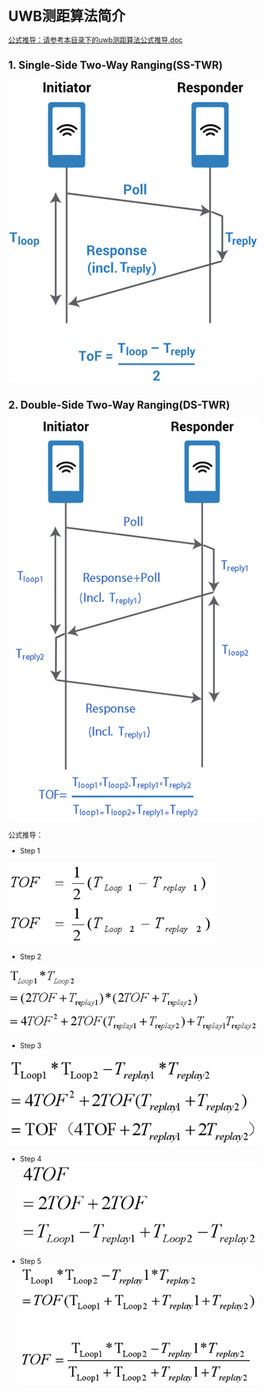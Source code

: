 # UWB测距算法简介

[公式推导：请参考本目录下的uwb测距算法公式推导.doc](resource/uwb测距算法公式推导.doc)

## 1. Single-Side Two-Way Ranging(SS-TWR)

![](img/SS-TW.png)


## 2. Double-Side Two-Way Ranging(DS-TWR)

![](img/DS-TW.png)


公式推导：

* Step 1 

![](img/1.png)

* Step 2

![](img/2.png)

* Step 3

![](img/3.png)

* Step 4
![](img/4.png)

* Step 5
![](img/5.png)

